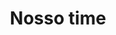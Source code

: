 ---
title: "Nosso time"
description: "25 alunos da graduação apaixonados por novos desafios e uma enorme vontade de aprender. "
draft: false
bg_image: "images/company/blog.png"
---